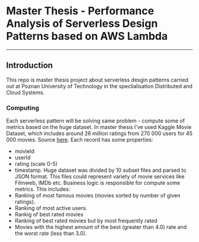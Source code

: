 # Master Thesis - Performance Analysis of Serverless Design Patterns based on AWS Lambda

---

## Introduction

This repo is master thesis project about serverless desgin patterns carried out at Poznan University of Technology in the speclialisation Distributed and Cloud Systems.

### Computing

Each serverless pattern will be solving same problem - compute some of metrics based on the huge dataset. In master thesis I've used Kaggle Movie Dataset, which includes around 26 million ratings from 270 000 users for 45 000 movies. Source [here](https://www.kaggle.com/datasets/rounakbanik/the-movies-dataset). Each record has some properties:

- movieId
- userId
- rating (scale 0-5)
- timestamp.
  Huge dataset was divided by 10 subset files and parsed to JSON format. This files could represent variety of movie services like Filmweb, IMDb etc. Business logic is responsible for compute some metrics. This includes:
- Ranking of most famous movies (movies sorted by number of given ratings).
- Ranking of most active users.
- Rankig of best rated movies
- Ranking of best rated movies but by most frequently rated
- Movies with the highest amount of the best (greater than 4.0) rate and the worst rate (less than 3.0).
